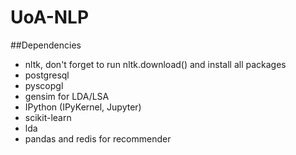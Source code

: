# UoA-NLP

##Dependencies
- nltk, don't forget to run nltk.download() and install all packages
- postgresql
- pyscopgl
- gensim for LDA/LSA
- IPython (IPyKernel, Jupyter)
- scikit-learn
- lda
- pandas and redis for recommender